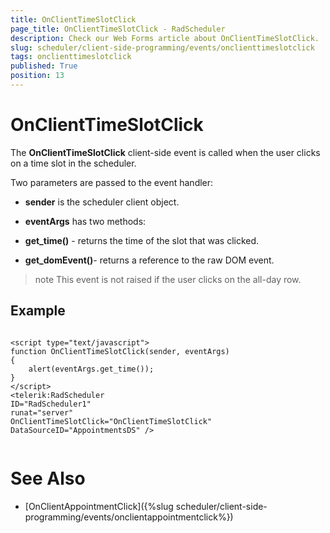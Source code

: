 ```yaml
---
title: OnClientTimeSlotClick
page_title: OnClientTimeSlotClick - RadScheduler
description: Check our Web Forms article about OnClientTimeSlotClick.
slug: scheduler/client-side-programming/events/onclienttimeslotclick
tags: onclienttimeslotclick
published: True
position: 13
---
```


# OnClientTimeSlotClick



The **OnClientTimeSlotClick** client-side event is called when the user clicks on a time slot in the scheduler.

Two parameters are passed to the event handler:

* **sender** is the scheduler client object.

* **eventArgs** has two methods:

* **get_time()** - returns the time of the slot that was clicked.

* **get_domEvent()**- returns a reference to the raw DOM event.

>note This event is not raised if the user clicks on the all-day row.
>


## Example

````ASPNET
	
<script type="text/javascript">   
function OnClientTimeSlotClick(sender, eventArgs)
{
	alert(eventArgs.get_time());
}
</script>
<telerik:RadScheduler
ID="RadScheduler1"
runat="server"  
OnClientTimeSlotClick="OnClientTimeSlotClick"
DataSourceID="AppointmentsDS" />
	
````



# See Also

 * [OnClientAppointmentClick]({%slug scheduler/client-side-programming/events/onclientappointmentclick%})
